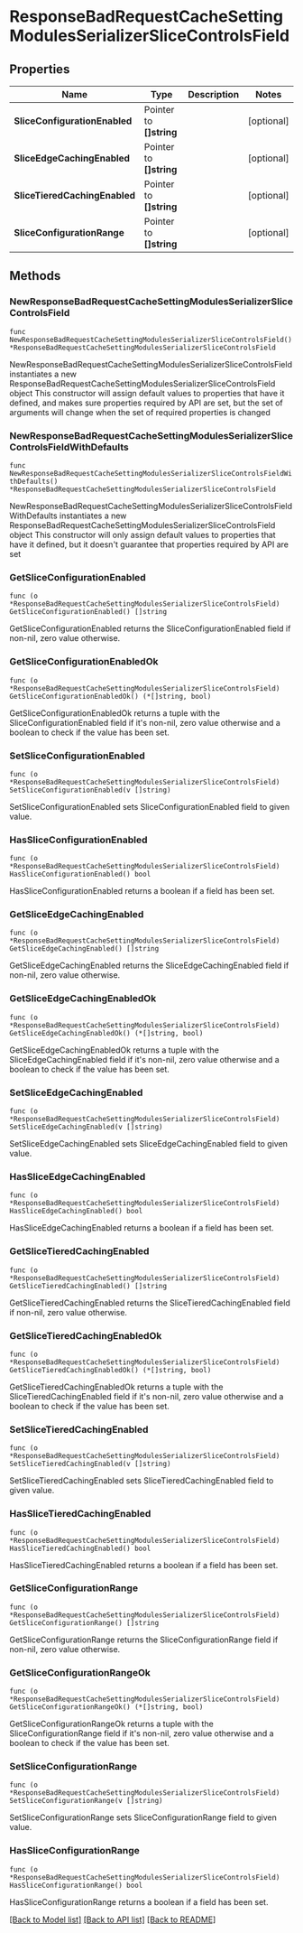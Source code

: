 # ResponseBadRequestCacheSettingModulesSerializerSliceControlsField

## Properties

Name | Type | Description | Notes
------------ | ------------- | ------------- | -------------
**SliceConfigurationEnabled** | Pointer to **[]string** |  | [optional] 
**SliceEdgeCachingEnabled** | Pointer to **[]string** |  | [optional] 
**SliceTieredCachingEnabled** | Pointer to **[]string** |  | [optional] 
**SliceConfigurationRange** | Pointer to **[]string** |  | [optional] 

## Methods

### NewResponseBadRequestCacheSettingModulesSerializerSliceControlsField

`func NewResponseBadRequestCacheSettingModulesSerializerSliceControlsField() *ResponseBadRequestCacheSettingModulesSerializerSliceControlsField`

NewResponseBadRequestCacheSettingModulesSerializerSliceControlsField instantiates a new ResponseBadRequestCacheSettingModulesSerializerSliceControlsField object
This constructor will assign default values to properties that have it defined,
and makes sure properties required by API are set, but the set of arguments
will change when the set of required properties is changed

### NewResponseBadRequestCacheSettingModulesSerializerSliceControlsFieldWithDefaults

`func NewResponseBadRequestCacheSettingModulesSerializerSliceControlsFieldWithDefaults() *ResponseBadRequestCacheSettingModulesSerializerSliceControlsField`

NewResponseBadRequestCacheSettingModulesSerializerSliceControlsFieldWithDefaults instantiates a new ResponseBadRequestCacheSettingModulesSerializerSliceControlsField object
This constructor will only assign default values to properties that have it defined,
but it doesn't guarantee that properties required by API are set

### GetSliceConfigurationEnabled

`func (o *ResponseBadRequestCacheSettingModulesSerializerSliceControlsField) GetSliceConfigurationEnabled() []string`

GetSliceConfigurationEnabled returns the SliceConfigurationEnabled field if non-nil, zero value otherwise.

### GetSliceConfigurationEnabledOk

`func (o *ResponseBadRequestCacheSettingModulesSerializerSliceControlsField) GetSliceConfigurationEnabledOk() (*[]string, bool)`

GetSliceConfigurationEnabledOk returns a tuple with the SliceConfigurationEnabled field if it's non-nil, zero value otherwise
and a boolean to check if the value has been set.

### SetSliceConfigurationEnabled

`func (o *ResponseBadRequestCacheSettingModulesSerializerSliceControlsField) SetSliceConfigurationEnabled(v []string)`

SetSliceConfigurationEnabled sets SliceConfigurationEnabled field to given value.

### HasSliceConfigurationEnabled

`func (o *ResponseBadRequestCacheSettingModulesSerializerSliceControlsField) HasSliceConfigurationEnabled() bool`

HasSliceConfigurationEnabled returns a boolean if a field has been set.

### GetSliceEdgeCachingEnabled

`func (o *ResponseBadRequestCacheSettingModulesSerializerSliceControlsField) GetSliceEdgeCachingEnabled() []string`

GetSliceEdgeCachingEnabled returns the SliceEdgeCachingEnabled field if non-nil, zero value otherwise.

### GetSliceEdgeCachingEnabledOk

`func (o *ResponseBadRequestCacheSettingModulesSerializerSliceControlsField) GetSliceEdgeCachingEnabledOk() (*[]string, bool)`

GetSliceEdgeCachingEnabledOk returns a tuple with the SliceEdgeCachingEnabled field if it's non-nil, zero value otherwise
and a boolean to check if the value has been set.

### SetSliceEdgeCachingEnabled

`func (o *ResponseBadRequestCacheSettingModulesSerializerSliceControlsField) SetSliceEdgeCachingEnabled(v []string)`

SetSliceEdgeCachingEnabled sets SliceEdgeCachingEnabled field to given value.

### HasSliceEdgeCachingEnabled

`func (o *ResponseBadRequestCacheSettingModulesSerializerSliceControlsField) HasSliceEdgeCachingEnabled() bool`

HasSliceEdgeCachingEnabled returns a boolean if a field has been set.

### GetSliceTieredCachingEnabled

`func (o *ResponseBadRequestCacheSettingModulesSerializerSliceControlsField) GetSliceTieredCachingEnabled() []string`

GetSliceTieredCachingEnabled returns the SliceTieredCachingEnabled field if non-nil, zero value otherwise.

### GetSliceTieredCachingEnabledOk

`func (o *ResponseBadRequestCacheSettingModulesSerializerSliceControlsField) GetSliceTieredCachingEnabledOk() (*[]string, bool)`

GetSliceTieredCachingEnabledOk returns a tuple with the SliceTieredCachingEnabled field if it's non-nil, zero value otherwise
and a boolean to check if the value has been set.

### SetSliceTieredCachingEnabled

`func (o *ResponseBadRequestCacheSettingModulesSerializerSliceControlsField) SetSliceTieredCachingEnabled(v []string)`

SetSliceTieredCachingEnabled sets SliceTieredCachingEnabled field to given value.

### HasSliceTieredCachingEnabled

`func (o *ResponseBadRequestCacheSettingModulesSerializerSliceControlsField) HasSliceTieredCachingEnabled() bool`

HasSliceTieredCachingEnabled returns a boolean if a field has been set.

### GetSliceConfigurationRange

`func (o *ResponseBadRequestCacheSettingModulesSerializerSliceControlsField) GetSliceConfigurationRange() []string`

GetSliceConfigurationRange returns the SliceConfigurationRange field if non-nil, zero value otherwise.

### GetSliceConfigurationRangeOk

`func (o *ResponseBadRequestCacheSettingModulesSerializerSliceControlsField) GetSliceConfigurationRangeOk() (*[]string, bool)`

GetSliceConfigurationRangeOk returns a tuple with the SliceConfigurationRange field if it's non-nil, zero value otherwise
and a boolean to check if the value has been set.

### SetSliceConfigurationRange

`func (o *ResponseBadRequestCacheSettingModulesSerializerSliceControlsField) SetSliceConfigurationRange(v []string)`

SetSliceConfigurationRange sets SliceConfigurationRange field to given value.

### HasSliceConfigurationRange

`func (o *ResponseBadRequestCacheSettingModulesSerializerSliceControlsField) HasSliceConfigurationRange() bool`

HasSliceConfigurationRange returns a boolean if a field has been set.


[[Back to Model list]](../README.md#documentation-for-models) [[Back to API list]](../README.md#documentation-for-api-endpoints) [[Back to README]](../README.md)



